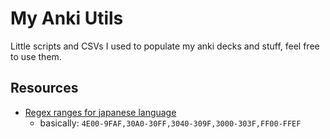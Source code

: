 My Anki Utils
==========================

Little scripts and CSVs I used to populate my anki decks and stuff, feel free to use them.

## Resources

- [Regex ranges for japanese language](https://gist.github.com/ryanmcgrath/982242)
    - basically: `4E00-9FAF,30A0-30FF,3040-309F,3000-303F,FF00-FFEF`
